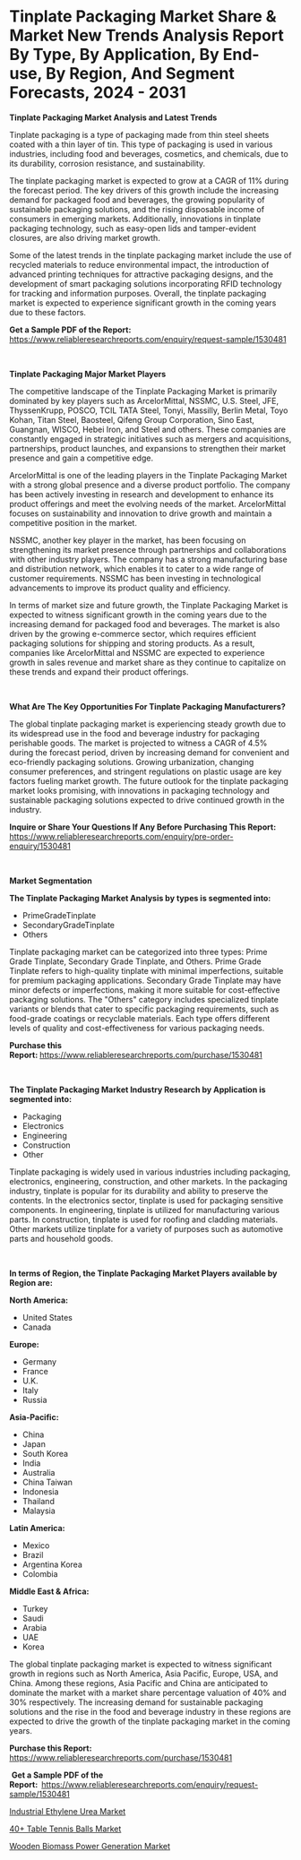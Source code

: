 <p><h1>Tinplate Packaging Market Share & Market New Trends Analysis Report By Type, By Application, By End-use, By Region, And Segment Forecasts, 2024 - 2031</h1></p><p><strong>Tinplate Packaging Market Analysis and Latest Trends</strong></p>
<p><p>Tinplate packaging is a type of packaging made from thin steel sheets coated with a thin layer of tin. This type of packaging is used in various industries, including food and beverages, cosmetics, and chemicals, due to its durability, corrosion resistance, and sustainability.</p><p>The tinplate packaging market is expected to grow at a CAGR of 11% during the forecast period. The key drivers of this growth include the increasing demand for packaged food and beverages, the growing popularity of sustainable packaging solutions, and the rising disposable income of consumers in emerging markets. Additionally, innovations in tinplate packaging technology, such as easy-open lids and tamper-evident closures, are also driving market growth.</p><p>Some of the latest trends in the tinplate packaging market include the use of recycled materials to reduce environmental impact, the introduction of advanced printing techniques for attractive packaging designs, and the development of smart packaging solutions incorporating RFID technology for tracking and information purposes. Overall, the tinplate packaging market is expected to experience significant growth in the coming years due to these factors.</p></p>
<p><strong>Get a Sample PDF of the Report:&nbsp;</strong> <a href="https://www.reliableresearchreports.com/enquiry/request-sample/1530481">https://www.reliableresearchreports.com/enquiry/request-sample/1530481</a></p>
<p>&nbsp;</p>
<p><strong>Tinplate Packaging Major Market Players</strong></p>
<p><p>The competitive landscape of the Tinplate Packaging Market is primarily dominated by key players such as ArcelorMittal, NSSMC, U.S. Steel, JFE, ThyssenKrupp, POSCO, TCIL TATA Steel, Tonyi, Massilly, Berlin Metal, Toyo Kohan, Titan Steel, Baosteel, Qifeng Group Corporation, Sino East, Guangnan, WISCO, Hebei Iron, and Steel and others. These companies are constantly engaged in strategic initiatives such as mergers and acquisitions, partnerships, product launches, and expansions to strengthen their market presence and gain a competitive edge.</p><p>ArcelorMittal is one of the leading players in the Tinplate Packaging Market with a strong global presence and a diverse product portfolio. The company has been actively investing in research and development to enhance its product offerings and meet the evolving needs of the market. ArcelorMittal focuses on sustainability and innovation to drive growth and maintain a competitive position in the market. </p><p>NSSMC, another key player in the market, has been focusing on strengthening its market presence through partnerships and collaborations with other industry players. The company has a strong manufacturing base and distribution network, which enables it to cater to a wide range of customer requirements. NSSMC has been investing in technological advancements to improve its product quality and efficiency.</p><p>In terms of market size and future growth, the Tinplate Packaging Market is expected to witness significant growth in the coming years due to the increasing demand for packaged food and beverages. The market is also driven by the growing e-commerce sector, which requires efficient packaging solutions for shipping and storing products. As a result, companies like ArcelorMittal and NSSMC are expected to experience growth in sales revenue and market share as they continue to capitalize on these trends and expand their product offerings.</p></p>
<p>&nbsp;</p>
<p><strong>What Are The Key Opportunities For Tinplate Packaging Manufacturers?</strong></p>
<p><p>The global tinplate packaging market is experiencing steady growth due to its widespread use in the food and beverage industry for packaging perishable goods. The market is projected to witness a CAGR of 4.5% during the forecast period, driven by increasing demand for convenient and eco-friendly packaging solutions. Growing urbanization, changing consumer preferences, and stringent regulations on plastic usage are key factors fueling market growth. The future outlook for the tinplate packaging market looks promising, with innovations in packaging technology and sustainable packaging solutions expected to drive continued growth in the industry.</p></p>
<p><strong>Inquire or Share Your Questions If Any Before Purchasing This Report:</strong> <a href="https://www.reliableresearchreports.com/enquiry/pre-order-enquiry/1530481">https://www.reliableresearchreports.com/enquiry/pre-order-enquiry/1530481</a></p>
<p>&nbsp;</p>
<p><strong>Market Segmentation</strong></p>
<p><strong>The Tinplate Packaging Market Analysis by types is segmented into:</strong></p>
<p><ul><li>PrimeGradeTinplate</li><li>SecondaryGradeTinplate</li><li>Others</li></ul></p>
<p><p>Tinplate packaging market can be categorized into three types: Prime Grade Tinplate, Secondary Grade Tinplate, and Others. Prime Grade Tinplate refers to high-quality tinplate with minimal imperfections, suitable for premium packaging applications. Secondary Grade Tinplate may have minor defects or imperfections, making it more suitable for cost-effective packaging solutions. The "Others" category includes specialized tinplate variants or blends that cater to specific packaging requirements, such as food-grade coatings or recyclable materials. Each type offers different levels of quality and cost-effectiveness for various packaging needs.</p></p>
<p><strong>Purchase this Report:&nbsp;</strong><a href="https://www.reliableresearchreports.com/purchase/1530481">https://www.reliableresearchreports.com/purchase/1530481</a></p>
<p>&nbsp;</p>
<p><strong>The Tinplate Packaging Market Industry Research by Application is segmented into:</strong></p>
<p><ul><li>Packaging</li><li>Electronics</li><li>Engineering</li><li>Construction</li><li>Other</li></ul></p>
<p><p>Tinplate packaging is widely used in various industries including packaging, electronics, engineering, construction, and other markets. In the packaging industry, tinplate is popular for its durability and ability to preserve the contents. In the electronics sector, tinplate is used for packaging sensitive components. In engineering, tinplate is utilized for manufacturing various parts. In construction, tinplate is used for roofing and cladding materials. Other markets utilize tinplate for a variety of purposes such as automotive parts and household goods.</p></p>
<p>&nbsp;</p>
<p><strong>In terms of Region, the Tinplate Packaging Market Players available by Region are:</strong></p>
<p>
    <p> <strong> North America: </strong>
        <ul>
            <li>United States</li>
            <li>Canada</li>
        </ul>
        </p> 
    <p> <strong> Europe: </strong>
        <ul>
            <li>Germany</li>
            <li>France</li>
            <li>U.K.</li>
            <li>Italy</li>
            <li>Russia</li>
        </ul>
        </p> 
    <p> <strong> Asia-Pacific: </strong>
        <ul>
            <li>China</li>
            <li>Japan</li>
            <li>South Korea</li>
            <li>India</li>
            <li>Australia</li>
            <li>China Taiwan</li>
            <li>Indonesia</li>
            <li>Thailand</li>
            <li>Malaysia</li>
        </ul>
        </p> 
    <p> <strong> Latin America: </strong>
        <ul>
            <li>Mexico</li>
            <li>Brazil</li>
            <li>Argentina Korea</li>
            <li>Colombia</li>
        </ul>
        </p> 
    <p> <strong> Middle East & Africa: </strong>
        <ul>
            <li>Turkey</li>
            <li>Saudi</li>
            <li>Arabia</li>
            <li>UAE</li>
            <li>Korea</li>
        </ul>
    </p>
    </p>
<p><p>The global tinplate packaging market is expected to witness significant growth in regions such as North America, Asia Pacific, Europe, USA, and China. Among these regions, Asia Pacific and China are anticipated to dominate the market with a market share percentage valuation of 40% and 30% respectively. The increasing demand for sustainable packaging solutions and the rise in the food and beverage industry in these regions are expected to drive the growth of the tinplate packaging market in the coming years.</p></p>
<p><strong>Purchase this Report: </strong><a href="https://www.reliableresearchreports.com/purchase/1530481">https://www.reliableresearchreports.com/purchase/1530481</a></p>
<p>&nbsp;<strong>Get a Sample PDF of the Report:&nbsp;&nbsp;</strong><a href="https://www.reliableresearchreports.com/enquiry/request-sample/1530481">https://www.reliableresearchreports.com/enquiry/request-sample/1530481</a></p>
<p><strong></strong></p>
<p><p><a href="https://view.publitas.com/reportprime-1/industrial-ethylene-urea-market-provides-a-comprehensive-analysis-including-a-macro-overview-of-the-market-as-well-as-micro-details-such-as-market-size-and-competitive-landscape/">Industrial Ethylene Urea Market</a></p><p><a href="https://view.publitas.com/reportprime-1/40-table-tennis-balls-market-with-the-goal-of-estimating-the-market-size-and-future-growth-potential-of-various-market-segments-based-on-component-applications-end-user-and-region/">40+ Table Tennis Balls Market</a></p><p><a href="https://view.publitas.com/reportprime-1/decoding-the-wooden-biomass-power-generation-market-a-deep-dive-into-the-latest-market-trends-market-segmentation-and-competitive-analysis/">Wooden Biomass Power Generation Market</a></p></p>